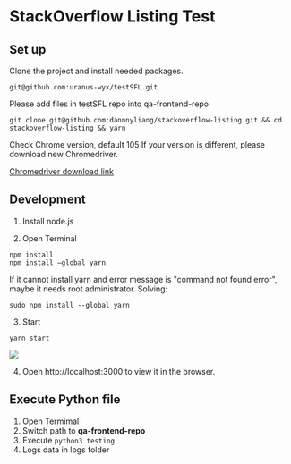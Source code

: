 # StackOverflow Listing Test

## Set up
Clone the project and install needed packages.

```code 
git@github.com:uranus-wyx/testSFL.git
```

Please add files in testSFL repo into qa-frontend-repo
```code=\
git clone git@github.com:dannnyliang/stackoverflow-listing.git && cd stackoverflow-listing && yarn
```

Check Chrome version, default 105
If your version is different, please download new Chromedriver. 

[Chromedriver download link](https://chromedriver.chromium.org/downloads)

## Development
1. Install node.js

2. Open Terminal
```code=
npm install
npm install —global yarn
```

If it cannot install yarn and error message is "command not found error", maybe it needs root administrator.
Solving:
```code
sudo npm install --global yarn
```

3. Start

```code
yarn start
```
![](https://i.imgur.com/ULrbGNd.png)

4. Open http://localhost:3000 to view it in the browser.

## Execute Python file
1. Open Termimal
2. Switch path to **qa-frontend-repo**
3. Execute ```python3 testing```
4. Logs data in logs folder
